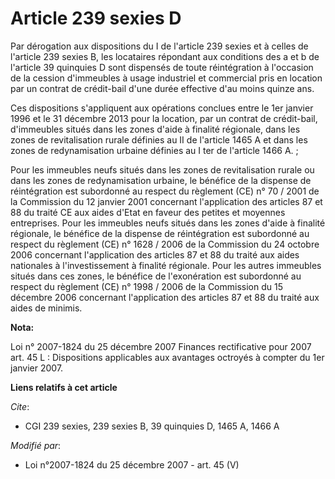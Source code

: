 # Article 239 sexies D

Par dérogation aux dispositions du I de l'article 239 sexies et à celles de l'article 239 sexies B, les locataires répondant
aux conditions des a et b de l'article 39 quinquies D sont dispensés de toute réintégration à l'occasion de la cession
d'immeubles à usage industriel et commercial pris en location par un contrat de crédit-bail d'une durée effective d'au moins
quinze ans.

Ces dispositions s'appliquent aux opérations conclues entre le 1er janvier 1996 et le 31 décembre 2013 pour la location, par
un contrat de crédit-bail, d'immeubles situés dans les zones d'aide à finalité régionale, dans les zones de revitalisation
rurale définies au II de l'article 1465 A et dans les zones de redynamisation urbaine définies au I ter de l'article 1466
A. ;

Pour les immeubles neufs situés dans les zones de revitalisation rurale ou dans les zones de redynamisation urbaine, le
bénéfice de la dispense de réintégration est subordonné au respect du règlement (CE) n° 70 / 2001 de la Commission du 12
janvier 2001 concernant l'application des articles 87 et 88 du traité CE aux aides d'Etat en faveur des petites et moyennes
entreprises. Pour les immeubles neufs situés dans les zones d'aide à finalité régionale, le bénéfice de la dispense de
réintégration est subordonné au respect du règlement (CE) n° 1628 / 2006 de la Commission du 24 octobre 2006 concernant
l'application des articles 87 et 88 du traité aux aides nationales à l'investissement à finalité régionale. Pour les autres
immeubles situés dans ces zones, le bénéfice de l'exonération est subordonné au respect du règlement (CE) n° 1998 / 2006 de
la Commission du 15 décembre 2006 concernant l'application des articles 87 et 88 du traité aux aides de minimis.

**Nota:**

Loi n° 2007-1824 du 25 décembre 2007 Finances rectificative pour 2007 art. 45 L : Dispositions applicables aux avantages
octroyés à compter du 1er janvier 2007.

**Liens relatifs à cet article**

_Cite_:

  - CGI 239 sexies, 239 sexies B, 39 quinquies D, 1465 A, 1466 A

_Modifié par_:

  - Loi n°2007-1824 du 25 décembre 2007 - art. 45 (V)

